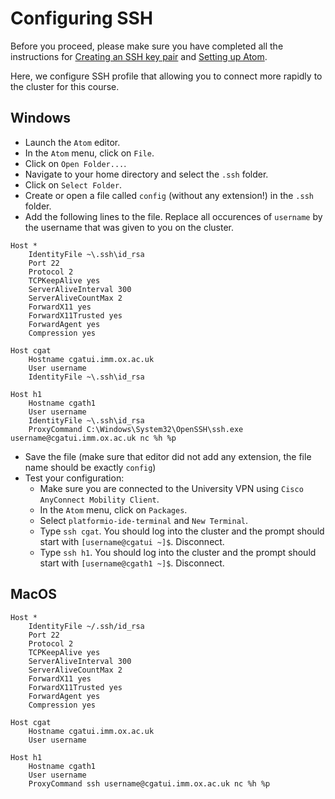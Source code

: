 # Configuring SSH

Before you proceed, please make sure you have completed all the instructions for [Creating an SSH key pair](create_ssh_keypair.md) and [Setting up Atom](atom_installation_instructions.md).

Here, we configure SSH profile that allowing you to connect more rapidly to the cluster for this course.

## Windows

- Launch the `Atom` editor.
- In the `Atom` menu, click on `File`.
- Click on `Open Folder...`.
- Navigate to your home directory and select the `.ssh` folder.
- Click on `Select Folder`.
- Create or open a file called `config` (without any extension!) in the `.ssh` folder.
- Add the following lines to the file.
  Replace all occurences of `username` by the username that was given to you on the cluster.

```
Host *
    IdentityFile ~\.ssh\id_rsa
    Port 22
    Protocol 2
    TCPKeepAlive yes
    ServerAliveInterval 300
    ServerAliveCountMax 2
    ForwardX11 yes
    ForwardX11Trusted yes
    ForwardAgent yes
    Compression yes

Host cgat
    Hostname cgatui.imm.ox.ac.uk
    User username
    IdentityFile ~\.ssh\id_rsa

Host h1
    Hostname cgath1
    User username
    IdentityFile ~\.ssh\id_rsa
    ProxyCommand C:\Windows\System32\OpenSSH\ssh.exe username@cgatui.imm.ox.ac.uk nc %h %p
```

- Save the file (make sure that editor did not add any extension, the file name should be exactly `config`)
- Test your configuration:
  + Make sure you are connected to the University VPN using `Cisco AnyConnect Mobility Client`.
  + In the `Atom` menu, click on `Packages`.
  + Select `platformio-ide-terminal` and `New Terminal`.
  + Type `ssh cgat`. You should log into the cluster and the prompt should start with `[username@cgatui ~]$`. Disconnect.
  + Type `ssh h1`. You should log into the cluster and the prompt should start with `[username@cgath1 ~]$`. Disconnect.

##  MacOS

```
Host *
    IdentityFile ~/.ssh/id_rsa
    Port 22
    Protocol 2
    TCPKeepAlive yes
    ServerAliveInterval 300
    ServerAliveCountMax 2
    ForwardX11 yes
    ForwardX11Trusted yes
    ForwardAgent yes
    Compression yes

Host cgat
    Hostname cgatui.imm.ox.ac.uk
    User username

Host h1
    Hostname cgath1
    User username
    ProxyCommand ssh username@cgatui.imm.ox.ac.uk nc %h %p
```
